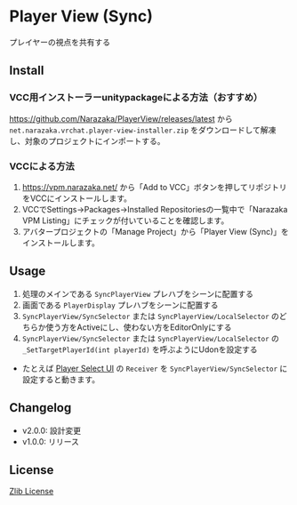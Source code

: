 # Player View (Sync)

プレイヤーの視点を共有する

## Install

### VCC用インストーラーunitypackageによる方法（おすすめ）

https://github.com/Narazaka/PlayerView/releases/latest から `net.narazaka.vrchat.player-view-installer.zip` をダウンロードして解凍し、対象のプロジェクトにインポートする。

### VCCによる方法

1. https://vpm.narazaka.net/ から「Add to VCC」ボタンを押してリポジトリをVCCにインストールします。
2. VCCでSettings→Packages→Installed Repositoriesの一覧中で「Narazaka VPM Listing」にチェックが付いていることを確認します。
3. アバタープロジェクトの「Manage Project」から「Player View (Sync)」をインストールします。

## Usage

1. 処理のメインである `SyncPlayerView` プレハブをシーンに配置する
2. 画面である `PlayerDisplay` プレハブをシーンに配置する
3. `SyncPlayerView/SyncSelector` または `SyncPlayerView/LocalSelector` のどちらか使う方をActiveにし、使わない方をEditorOnlyにする
4. `SyncPlayerView/SyncSelector` または `SyncPlayerView/LocalSelector` の `_SetTargetPlayerId(int playerId)` を呼ぶようにUdonを設定する
  - たとえば [Player Select UI](https://github.com/Narazaka/PlayerSelectUI) の `Receiver` を `SyncPlayerView/SyncSelector` に設定すると動きます。

## Changelog

- v2.0.0: 設計変更
- v1.0.0: リリース

## License

[Zlib License](LICENSE.txt)
